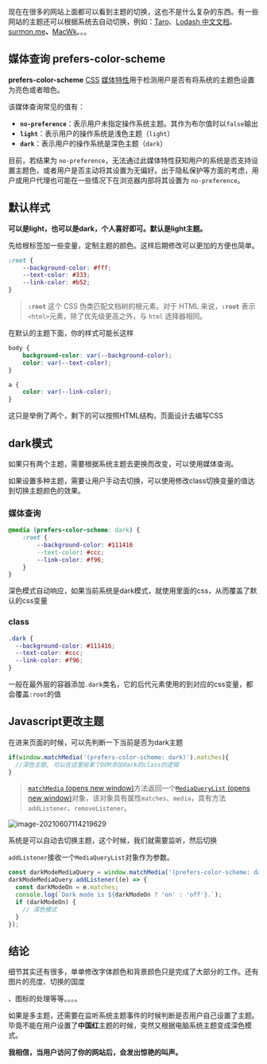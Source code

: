 现在在很多的网站上面都可以看到主题的切换，这也不是什么复杂的东西。有一些网站的主题还可以根据系统去自动切换，例如：[Taro](https://taro-docs.jd.com/taro/docs/README)、[Lodash 中文文档](https://www.lodashjs.com/)、[surmon.me](https://surmon.me/)**、**[MacWk](https://macwk.com/)。。。



## 媒体查询 prefers-color-scheme

**prefers-color-scheme** [CSS](https://developer.mozilla.org/zh-CN/docs/Web/CSS) [媒体特性](https://developer.mozilla.org/zh-CN/docs/Web/CSS/Media_Queries/Using_media_queries#media_features)用于检测用户是否有将系统的主题色设置为亮色或者暗色。

该媒体查询常见的值有：

- **`no-preference`**：表示用户未指定操作系统主题。其作为布尔值时以`false`输出
- **`light`**：表示用户的操作系统是浅色主题（`light`）
- **`dark`**：表示用户的操作系统是深色主题（`dark`）

目前，若结果为 `no-preference`，无法通过此媒体特性获知用户的系统是否支持设置主题色，或者用户是否主动将其设置为无偏好。出于隐私保护等方面的考虑，用户或用户代理也可能在一些情况下在浏览器内部将其设置为 `no-preference`。

## 默认样式

**可以是light，也可以是dark，个人喜好即可。默认是light主题。**

先给根标签加一些变量，定制主题的颜色。这样后期修改可以更加的方便也简单。

```css
:root {
    --background-color: #fff;
    --text-color: #333;
    --link-color: #b52;
}
```

> **`:root`** 这个 CSS 伪类匹配文档树的根元素。对于 HTML 来说，**`:root`** 表示 `<html>`元素，除了优先级更高之外，与 `html` 选择器相同。

在默认的主题下面，你的样式可能长这样

```css
body {
    background-color: var(--background-color);
    color: var(--text-color);
}

a {
    color: var(--link-color);
}
```

这只是举例了两个，剩下的可以按照HTML结构，页面设计去编写CSS



## dark模式

如果只有两个主题，需要根据系统主题去更换而改变，可以使用媒体查询。

如果设置多种主题，需要让用户手动去切换，可以使用修改class切换变量的值达到切换主题颜色的效果。

### 媒体查询

```css
@media (prefers-color-scheme: dark) {
    :root {
        --background-color: #111416
        --text-color: #ccc;
        --link-color: #f96;
    }
}
```

深色模式自动响应，如果当前系统是dark模式，就使用里面的css，从而覆盖了默认的css变量

### class

```css
.dark {
  --background-color: #111416;
  --text-color: #ccc;
  --link-color: #f96;
}
```

一般在最外层的容器添加`.dark`类名，它的后代元素使用的到对应的css变量，都会覆盖`:root`的值

## Javascript更改主题

在进来页面的时候，可以先判断一下当前是否为dark主题

```js
if(window.matchMedia('(prefers-color-scheme: dark)').matches){
  //深色主题, 可以在这里给某个DOM添加dark的class的逻辑
}
```

> [`matchMedia` (opens new window)](https://developer.mozilla.org/zh-CN/docs/Web/API/Window/matchMedia)方法返回一个[`MediaQueryList` (opens new window)](https://developer.mozilla.org/zh-CN/docs/Web/API/MediaQueryList)对象，该对象具有属性`matches`、`media`，具有方法`addListener`、`removeListener`。



![image-20210607114219629](https://upyun.fassr.com/image/picgo/image-20210607114219629.png)

系统是可以自动去切换主题，这个时候，我们就需要监听，然后切换

`addListener`接收一个`MediaQueryList`对象作为参数。

```javascript
const darkModeMediaQuery = window.matchMedia('(prefers-color-scheme: dark)');
darkModeMediaQuery.addListener((e) => {
  const darkModeOn = e.matches;
  console.log(`Dark mode is ${darkModeOn ? 'on' : 'off'}.`);
  if (darkModeOn) {
    // 深色模式
  }
});
```

## 结论

细节其实还有很多，单单修改字体颜色和背景颜色只是完成了大部分的工作。还有图片的亮度、切换的国度

、图标的处理等等。。。。

如果是多主题，还需要在监听系统主题事件的时候判断是否用户自己设置了主题。毕竟不能在用户设置了**中国红**主题的时候，突然又根据电脑系统主题变成深色模式。

**我相信，当用户访问了你的网站后，会发出惊艳的叫声。**
